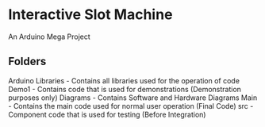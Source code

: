 # Interactive Slot Machine
An Arduino Mega Project <br>

Folders
--------------
Arduino Libraries - Contains all libraries used for the operation of code
Demo1 - Contains code that is used for demonstrations (Demonstration purposes only)
Diagrams - Contains Software and Hardware Diagrams
Main - Contains the main code used for normal user operation (Final Code)
src - Component code that is used for testing (Before Integration)
